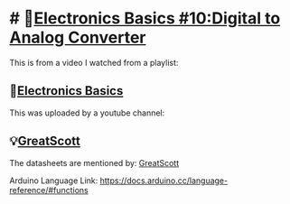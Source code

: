 # # 🎲[Electronics Basics #10:Digital to Analog Converter](https://youtu.be/Y2OPnrgb0pY?si=tVAkSDD2T1lksIp4)
This is from a video I watched from a playlist:

🔌[Electronics Basics](https://youtube.com/playlist?list=PLAROrg3NQn7cyu01HpOv5BWo217XWBZu0&si=3pSeYJpr7fdf7kfV)
-
This was uploaded by a youtube channel:

💡[GreatScott](https://youtube.com/@greatscottlab?si=hlbHd8CvzHosgsCy)
-
The datasheets are mentioned by: [GreatScott](https://youtube.com/@greatscottlab?si=hlbHd8CvzHosgsCy)

Arduino Language Link: https://docs.arduino.cc/language-reference/#functions
